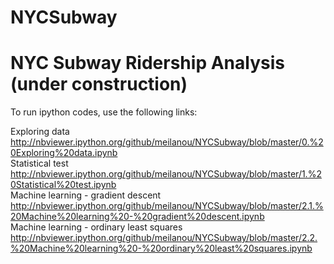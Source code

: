 # NYCSubway
<h1>NYC Subway Ridership Analysis (under construction)</h1>

To run ipython codes, use the following links:

Exploring data<br/>
http://nbviewer.ipython.org/github/meilanou/NYCSubway/blob/master/0.%20Exploring%20data.ipynb<br/>
Statistical test<br/>
http://nbviewer.ipython.org/github/meilanou/NYCSubway/blob/master/1.%20Statistical%20test.ipynb<br/>
Machine learning - gradient descent<br/>
http://nbviewer.ipython.org/github/meilanou/NYCSubway/blob/master/2.1.%20Machine%20learning%20-%20gradient%20descent.ipynb<br/>
Machine learning - ordinary least squares<br/>
http://nbviewer.ipython.org/github/meilanou/NYCSubway/blob/master/2.2.%20Machine%20learning%20-%20ordinary%20least%20squares.ipynb<br/>
